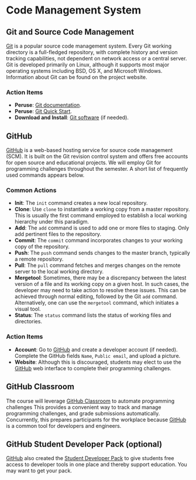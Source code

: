 # Code Management System


## Git and Source Code Management

[Git](http://git-scm.com/) is a popular source code management system.
Every Git working directory is a full-fledged repository, with complete history and version tracking capabilities, not dependent on network access or a central server.
Git is developed primarily on Linux, although it supports most major operating systems including BSD, OS X, and Microsoft Windows.
Information about Git can be found on the project website.


### Action Items

* __Peruse__: [Git documentation](http://git-scm.com/doc/).
* __Peruse__: [Git Quick Start](https://docs.github.com/en/get-started/quickstart/).
* __Download and Install__: [Git software](http://git-scm.com/downloads) (if needed).


## GitHub

[GitHub](https://github.com/) is a web-based hosting service for source code management (SCM).
It is built on the Git revision control system and offers free accounts for open source and educational projects.
We will employ Git for programming challenges throughout the semester.
A short list of frequently used commands appears below.


### Common Actions

* __Init__:
The `init` command creates a new local repository.
* __Clone__:
Use `clone` to instantiate a working copy from a master repository.
This is usually the first command employed to establish a local working hierarchy under this paradigm.
* __Add__:
The `add` command is used to add one or more files to staging.
Only add pertinent files to the repository.
* __Commit__:
The `commit` command incorporates changes to your working copy of the repository.
* __Push__:
The `push` command sends changes to the master branch, typically a remote repository.
* __Pull__:
The `pull` command fetches and merges changes on the remote server to the local working directory.
* __Mergetool__:
Sometimes, there may be a discrepancy between the latest version of a file and its working copy on a given host.
In such cases, the developer may need to take action to resolve these issues.
This can be achieved through normal editing, followed by the Git `add` command.
Alternatively, one can use the  `mergetool` command, which initiates a visual tool.
* __Status__:
The `status` command lists the status of working files and directories.


### Action Items

* __Account__: Go to [GitHub](https://github.com) and create a developer account (if needed).
Complete the GitHub fields `Name`, `Public email`, and upload a picture.
* __Website__: Although this is discouraged, students may elect to use the [GitHub](https://github.com) web interface to complete their programming challenges.


## GitHub Classroom

The course will leverage [GitHub Classroom](https://classroom.github.com/) to automate programming challenges
This provides a convenient way to track and manage programming challenges, and grade submissions automatically.
Concurrently, this prepares participants for the workplace because [GitHub](https://github.com) is a common tool for developers and engineers.


## GitHub Student Developer Pack (optional)

[GitHub](https://github.com/) also created the [Student Developer Pack](https://education.github.com/pack) to give students free access to developer tools in one place and thereby support education.
You may want to get your pack.
